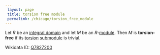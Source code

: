 ```yaml
---
 layout: page
 title: torsion free module
 permalink: /chicago/torsion_free_module
---
```

Let $R$ be an [integral domain](https://mathgloss.github.io/MathGloss/chicago/integral_domain) and let $M$ be an $R$-[module](https://mathgloss.github.io/MathGloss/chicago/module_over_a_ring). Then $M$ is **torsion-free** if its [torsion](https://mathgloss.github.io/MathGloss/chicago/torsion_submodule) [submodule](https://mathgloss.github.io/MathGloss/chicago/submodule) is trivial.

Wikidata ID: [Q7827200](https://www.wikidata.org/wiki/Q7827200)